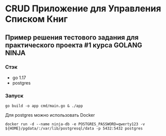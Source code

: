 # CRUD Приложение для Управления Списком Книг
## Пример решения тестового задания для практического проекта #1 курса GOLANG NINJA

### Стэк
- go 1.17
- postgres 

### Запуск
```go build -o app cmd/main.go & ./app```

Для postgres можно использовать Docker

```docker run -d --name ninja-db -e POSTGRES_PASSWORD=qwerty123 -v ${HOME}/pgdata/:/var/lib/postgresql/data -p 5432:5432 postgres```